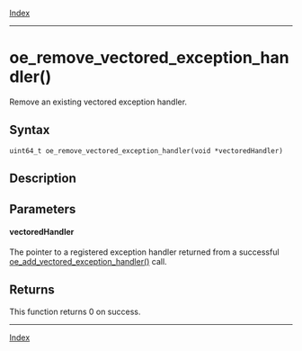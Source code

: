 [Index](index.md)

---
# oe_remove_vectored_exception_handler()

Remove an existing vectored exception handler.

## Syntax

    uint64_t oe_remove_vectored_exception_handler(void *vectoredHandler)
## Description 



## Parameters

#### vectoredHandler

The pointer to a registered exception handler returned from a successful [oe_add_vectored_exception_handler()](enclave_8h_a78fb6ff9e998dd578567f65f1f66ef92_1a78fb6ff9e998dd578567f65f1f66ef92.md) call.

## Returns

This function returns 0 on success.

---
[Index](index.md)

